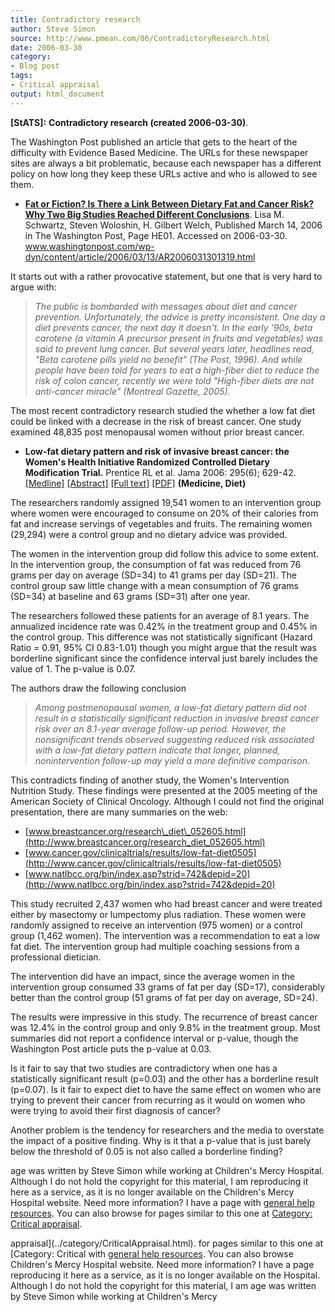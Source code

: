 ```yaml
---
title: Contradictory research
author: Steve Simon
source: http://www.pmean.com/06/ContradictoryResearch.html
date: 2006-03-30
category:
- Blog post
tags:
- Critical appraisal
output: html_document
---
```

**[StATS]:** **Contradictory research (created
2006-03-30)**.

The Washington Post published an article that gets to the heart of the
difficulty with Evidence Based Medicine. The URLs for these newspaper
sites are always a bit problematic, because each newspaper has a
different policy on how long they keep these URLs active and who is
allowed to see them.

-   **[Fat or Fiction? Is There a Link Between Dietary Fat and Cancer
    Risk? Why Two Big Studies Reached Different
    Conclusions](http://www.washingtonpost.com/wp-dyn/content/article/2006/03/13/AR2006031301319.html)**.
    Lisa M. Schwartz, Steven Woloshin, H. Gilbert Welch, Published March
    14, 2006 in The Washington Post, Page HE01. Accessed on 2006-03-30.
    www.washingtonpost.com/wp-dyn/content/article/2006/03/13/AR2006031301319.html

It starts out with a rather provocative statement, but one that is very
hard to argue with:

> *The public is bombarded with messages about diet and cancer
> prevention. Unfortunately, the advice is pretty inconsistent. One day
> a diet prevents cancer, the next day it doesn\'t. In the early \'90s,
> beta carotene (a vitamin A precursor present in fruits and vegetables)
> was said to prevent lung cancer. But several years later, headlines
> read, \"Beta carotene pills yield no benefit\" (The Post, 1996). And
> while people have been told for years to eat a high-fiber diet to
> reduce the risk of colon cancer, recently we were told \"High-fiber
> diets are not anti-cancer miracle\" (Montreal Gazette, 2005).*

The most recent contradictory research studied the whether a low fat
diet could be linked with a decrease in the risk of breast cancer. One
study examined 48,835 post menopausal women without prior breast cancer.

-   **Low-fat dietary pattern and risk of invasive breast cancer: the
    Women\'s Health Initiative Randomized Controlled Dietary
    Modification Trial.** Prentice RL et al. Jama 2006: 295(6); 629-42.
    [\[Medline\]](http://www.ncbi.nlm.nih.gov/entrez/query.fcgi?cmd=Retrieve&db=PubMed&list_uids=16467232&dopt=Abstract)
    [\[Abstract\]](http://jama.ama-assn.org/cgi/content/abstract/295/6/629)
    [\[Full text\]](http://jama.ama-assn.org/cgi/content/full/295/6/629)
    [\[PDF\]](http://jama.ama-assn.org/cgi/reprint/295/6/629.pdf)
    **(Medicine, Diet)**

The researchers randomly assigned 19,541 women to an intervention group
where women were encouraged to consume on 20% of their calories from fat
and increase servings of vegetables and fruits. The remaining women
(29,294) were a control group and no dietary advice was provided.

The women in the intervention group did follow this advice to some
extent. In the intervention group, the consumption of fat was reduced
from 76 grams per day on average (SD=34) to 41 grams per day (SD=21).
The control group saw little change with a mean consumption of 76 grams
(SD=34) at baseline and 63 grams (SD=31) after one year.

The researchers followed these patients for an average of 8.1 years. The
annualized incidence rate was 0.42% in the treatment group and 0.45% in
the control group. This difference was not statistically significant
(Hazard Ratio = 0.91, 95% CI 0.83-1.01) though you might argue that the
result was borderline significant since the confidence interval just
barely includes the value of 1. The p-value is 0.07.

The authors draw the following conclusion

> *Among postmenopausal women, a low-fat dietary pattern did not result
> in a statistically significant reduction in invasive breast cancer
> risk over an 8.1-year average follow-up period. However, the
> nonsignificant trends observed suggesting reduced risk associated with
> a low-fat dietary pattern indicate that longer, planned,
> nonintervention follow-up may yield a more definitive comparison.*

This contradicts finding of another study, the Women\'s Intervention
Nutrition Study. These findings were presented at the 2005 meeting of
the American Society of Clinical Oncology. Although I could not find the
original presentation, there are many summaries on the web:

-   [www.breastcancer.org/research\_diet\_052605.html](http://www.breastcancer.org/research_diet_052605.html)
-   [www.cancer.gov/clinicaltrials/results/low-fat-diet0505](http://www.cancer.gov/clinicaltrials/results/low-fat-diet0505)
-   [www.natlbcc.org/bin/index.asp?strid=742&depid=20](http://www.natlbcc.org/bin/index.asp?strid=742&depid=20)

This study recruited 2,437 women who had breast cancer and were treated
either by masectomy or lumpectomy plus radiation. These women were
randomly assigned to receive an intervention (975 women) or a control
group (1,462 women). The intervention was a recommendation to eat a low
fat diet. The intervention group had multiple coaching sessions from a
professional dietician.

The intervention did have an impact, since the average women in the
intervention group consumed 33 grams of fat per day (SD=17),
considerably better than the control group (51 grams of fat per day on
average, SD=24).

The results were impressive in this study. The recurrence of breast
cancer was 12.4% in the control group and only 9.8% in the treatment
group. Most summaries did not report a confidence interval or p-value,
though the Washington Post article puts the p-value at 0.03.

Is it fair to say that two studies are contradictory when one has a
statistically significant result (p=0.03) and the other has a borderline
result (p=0.07). Is it fair to expect diet to have the same effect on
women who are trying to prevent their cancer from recurring as it would
on women who were trying to avoid their first diagnosis of cancer?

Another problem is the tendency for researchers and the media to
overstate the impact of a positive finding. Why is it that a p-value
that is just barely below the threshold of 0.05 is not also called a
borderline finding?

age was written by Steve Simon while working at Children\'s Mercy
Hospital. Although I do not hold the copyright for this material, I am
reproducing it here as a service, as it is no longer available on the
Children\'s Mercy Hospital website. Need more information? I have a page
with [general help resources](../GeneralHelp.html). You can also browse
for pages similar to this one at [Category: Critical
appraisal](../category/CriticalAppraisal.html).
<!---More--->
appraisal](../category/CriticalAppraisal.html).
for pages similar to this one at [Category: Critical
with [general help resources](../GeneralHelp.html). You can also browse
Children\'s Mercy Hospital website. Need more information? I have a page
reproducing it here as a service, as it is no longer available on the
Hospital. Although I do not hold the copyright for this material, I am
age was written by Steve Simon while working at Children\'s Mercy

<!---Do not use
**[StATS]:** **Contradictory research (created
age was written by Steve Simon while working at Children\'s Mercy
Hospital. Although I do not hold the copyright for this material, I am
reproducing it here as a service, as it is no longer available on the
Children\'s Mercy Hospital website. Need more information? I have a page
with [general help resources](../GeneralHelp.html). You can also browse
for pages similar to this one at [Category: Critical
appraisal](../category/CriticalAppraisal.html).
--->

